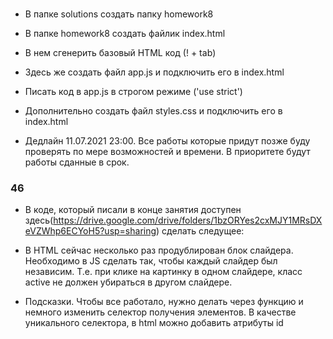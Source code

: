 ### 
- В папке solutions создать папку homework8

- В папке homework8 создать файлик index.html

- В нем сгенерить базовый HTML код (! + tab)

- Здесь же создать файл app.js и подключить его в index.html

- Писать код в app.js в строгом режиме ('use strict')

- Дополнительно создать файл styles.css и подключить его в index.html

- Дедлайн 11.07.2021 23:00. Все работы которые придут позже буду проверять по мере возможностей и времени. В приоритете будут работы сданные в срок.


### 46

- В коде, который писали в конце занятия доступен здесь(https://drive.google.com/drive/folders/1bzORYes2cxMJY1MRsDXeVZWhp6ECYoH5?usp=sharing) сделать следущее:

- В HTML сейчас несколько раз продублирован блок слайдера. Необходимо в JS сделать так, чтобы каждый слайдер был независим. Т.е. при клике на картинку в одном слайдере, класс active не должен убираться в другом слайдере.

- Подсказки. Чтобы все работало, нужно делать через функцию и немного изменить селектор получения элементов. В качестве уникального селектора, в html можно добавить атрибуты id 

